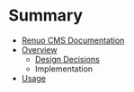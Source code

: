 # Summary

* [Renuo CMS Documentation](README.md)
* [Overview](overview.md)
   * [Design Decisions](design_decisions.md)
   * Implementation
* [Usage](usage.md)

